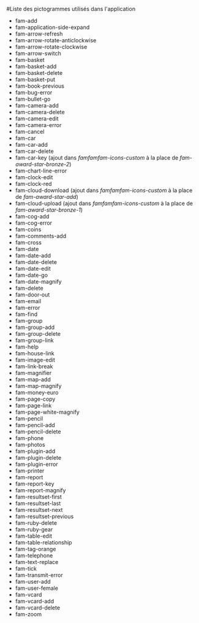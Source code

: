 #Liste des pictogrammes utilisés dans l'application

* fam-add
* fam-application-side-expand
* fam-arrow-refresh
* fam-arrow-rotate-anticlockwise
* fam-arrow-rotate-clockwise
* fam-arrow-switch
* fam-basket
* fam-basket-add
* fam-basket-delete
* fam-basket-put
* fam-book-previous
* fam-bug-error
* fam-bullet-go
* fam-camera-add
* fam-camera-delete
* fam-camera-edit
* fam-camera-error
* fam-cancel
* fam-car
* fam-car-add
* fam-car-delete
* fam-car-key (ajout dans  _famfamfam-icons-custom_  à la place de _fam-award-star-bronze-2_)
* fam-chart-line-error
* fam-clock-edit
* fam-clock-red
* fam-cloud-download (ajout dans  _famfamfam-icons-custom_  à la place de _fam-award-star-add_)
* fam-cloud-upload (ajout dans  _famfamfam-icons-custom_  à la place de _fam-award-star-bronze-1_)
* fam-cog-add
* fam-cog-error
* fam-coins
* fam-comments-add
* fam-cross
* fam-date
* fam-date-add
* fam-date-delete
* fam-date-edit
* fam-date-go
* fam-date-magnify
* fam-delete
* fam-door-out
* fam-email
* fam-error
* fam-find
* fam-group
* fam-group-add
* fam-group-delete
* fam-group-link
* fam-help
* fam-house-link
* fam-image-edit
* fam-link-break
* fam-magnifier
* fam-map-add
* fam-map-magnify
* fam-money-euro
* fam-page-copy
* fam-page-link
* fam-page-white-magnify
* fam-pencil
* fam-pencil-add
* fam-pencil-delete
* fam-phone
* fam-photos
* fam-plugin-add
* fam-plugin-delete
* fam-plugin-error
* fam-printer
* fam-report
* fam-report-key
* fam-report-magnify
* fam-resultset-first
* fam-resultset-last
* fam-resultset-next
* fam-resultset-previous
* fam-ruby-delete
* fam-ruby-gear
* fam-table-edit
* fam-table-relationship
* fam-tag-orange
* fam-telephone
* fam-text-replace
* fam-tick
* fam-transmit-error
* fam-user-add
* fam-user-female
* fam-vcard
* fam-vcard-add
* fam-vcard-delete
* fam-zoom